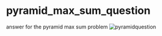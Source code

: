 # pyramid_max_sum_question
 answer for the pyramid max sum problem
![pyramidquestion](https://user-images.githubusercontent.com/76619699/174676545-2d90bf4a-826f-4832-846c-ef1a773f28e9.jpg)
